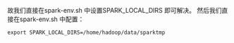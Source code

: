 故我们直接在spark-env.sh 中设置SPARK_LOCAL_DIRS 即可解决。
然后我们直接在spark-env.sh 中配置：
```
export SPARK_LOCAL_DIRS=/home/hadoop/data/sparktmp
```
